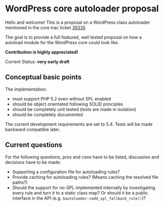# WordPress core autoloader proposal

Hello and welcome! This is a proposal on a WordPress class autoloader mentioned in the core trac ticket
[36335](https://core.trac.wordpress.org/ticket/36335)

The goal is to provide a full featured, well tested proposal on how a autoload module for the WordPress core could look like.

**Contribution is highly appreciated!**

Current Status: **very early draft**

## Conceptual basic points

 The implementation:
 
 * must support PHP 5.2 even without SPL enabled
 * should be object orientated following SOLID principles
 * should be completely unit tested (tests are made in isolation)
 * should be completely documented

The current development requirements are set to 5.4. Tests will be made backward compatible later.

## Current questions

For the following questions, pros and cons have to be listed, discussion and decisions have to be made: 

 * Supporting a configuration file for autoloading rules?
 * Provide caching for autoloading rules? (Means caching the resolved file paths?) 
 * Should the support for no-SPL implemented internally by investigating every rule and turn it to a static class map? 
 Or should it be a public interface in the API (e.g. `$autoloader->add_spl_fallback_rule()`)?
